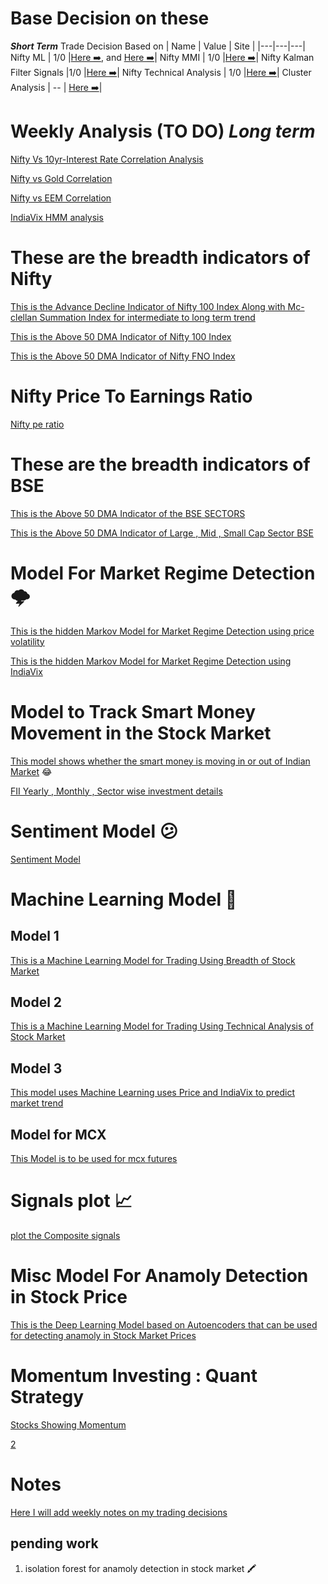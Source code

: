 # Base Decision on these

***Short Term*** Trade Decision Based on 
| Name  | Value   | Site |
|---|---|---|
Nifty ML | 1/0 |[Here ➡️](https://github.com/anirbanghoshsbi/.github.io/blob/master/machine_learning/Random_forest_Modular_Correct(Daily_New).ipynb), and [Here ➡️](https://github.com/anirbanghoshsbi/.github.io/blob/master/machine_learning/Stacking_classification_with_trend_following_class_labels(Working).ipynb)|
Nifty MMI | 1/0 |[Here ➡️](https://github.com/anirbanghoshsbi/.github.io/blob/master/MMI.ipynb)|
Nifty Kalman Filter Signals |1/0 |[Here ➡️](https://github.com/anirbanghoshsbi/.github.io/blob/master/kalman/Kalman_Filters_for_Nifty_ema.ipynb)|
Nifty Technical Analysis | 1/0 |[Here ➡️](https://github.com/anirbanghoshsbi/.github.io/blob/master/technical%20indicators/technical_indicators.ipynb)|
Cluster Analysis | -- | [Here ➡️](https://github.com/anirbanghoshsbi/.github.io/tree/master/unsupervised_learning)|

# Weekly Analysis (TO DO) ***Long term***

[Nifty Vs 10yr-Interest Rate Correlation Analysis](https://github.com/anirbanghoshsbi/.github.io/blob/master/correlation/folder/Correlation_IN10_interest.ipynb)

[Nifty vs Gold Correlation](https://github.com/anirbanghoshsbi/.github.io/blob/master/correlation/folder/Correlation_gold.ipynb)

[Nifty vs EEM Correlation](https://github.com/anirbanghoshsbi/.github.io/blob/master/correlation/folder/Nifty_Corr_EEM(etf).ipynb)

[IndiaVix HMM analysis](https://github.com/anirbanghoshsbi/.github.io/blob/master/Hidden_Markov_Model_on_indiavix.ipynb)

# These are the breadth indicators of Nifty

[This is the Advance Decline Indicator of Nifty 100 Index  Along with Mc-clellan Summation Index for intermediate to long term trend](https://github.com/anirbanghoshsbi/.github.io/blob/master/Advance_Decline_Nifty100B.ipynb)

[This is the Above 50 DMA Indicator of Nifty 100 Index ](https://github.com/anirbanghoshsbi/.github.io/blob/master/nifty100_Above_50EMA_B.ipynb)

[This is the Above 50 DMA Indicator of Nifty FNO Index ](https://github.com/anirbanghoshsbi/.github.io/blob/master/FNO_Above_50_DMA_B.ipynb)

#  Nifty Price To Earnings Ratio
[Nifty pe ratio](https://nifty-pe-ratio.com/)

# These are the breadth indicators of BSE


[This is the Above 50 DMA Indicator of the BSE SECTORS ](https://github.com/anirbanghoshsbi/.github.io/blob/master/BSE_Advance_Decline.ipynb)

[This is the Above 50 DMA Indicator of Large , Mid , Small Cap Sector BSE](https://github.com/anirbanghoshsbi/.github.io/blob/master/BSE_above_50DMA_large_mid_small_B.ipynb)

# Model For Market Regime Detection 🌩️

[This is the hidden Markov Model for Market Regime Detection using price volatility](https://github.com/anirbanghoshsbi/.github.io/blob/master/Hidden_Markov_Model.ipynb)

[This is the hidden Markov Model for Market Regime Detection using IndiaVix](https://github.com/anirbanghoshsbi/.github.io/blob/master/Hidden_Markov_Model_on_indiavix.ipynb)

# Model to Track Smart Money Movement in the Stock Market

[This model shows whether the  smart money is moving in or out of Indian Market](https://github.com/anirbanghoshsbi/.github.io/blob/master/GET_FII_Data.ipynb) :joy:

[FII Yearly , Monthly , Sector wise investment details](https://github.com/anirbanghoshsbi/.github.io/blob/master/FII_yearly_investment.ipynb)

# Sentiment Model 😕
[Sentiment Model](https://github.com/anirbanghoshsbi/.github.io/blob/master/MMI.ipynb)

# Machine Learning Model 🧠

## Model 1
[This is a Machine Learning Model for Trading Using Breadth of Stock Market](https://github.com/anirbanghoshsbi/.github.io/blob/master/machine_learning/Combined_Above_i%7BDMA%7D_RandomForest.ipynb)


## Model 2
[This is a Machine Learning Model for Trading Using Technical Analysis of Stock Market](https://github.com/anirbanghoshsbi/.github.io/blob/master/machine_learning/Random_forest_Modular_Correct(Daily_New).ipynb)


## Model 3
[This model uses Machine Learning uses Price and IndiaVix to predict market trend](https://github.com/anirbanghoshsbi/.github.io/blob/master/machine_learning/Random_forest_Modular_Daily_For_indiavix.ipynb)

## Model for MCX
[This Model is to be used for mcx futures](https://github.com/anirbanghoshsbi/.github.io/blob/master/machine_learning/Random_forest_Modular_Daily_For_MCX_Futures.ipynb)

# Signals plot 📈
[plot the Composite signals](https://github.com/anirbanghoshsbi/.github.io/blob/master/Signals_plot.ipynb)


# Misc Model For Anamoly Detection in Stock Price

[This is the Deep Learning Model based on Autoencoders that can be used for detecting anamoly in Stock Market Prices](https://github.com/anirbanghoshsbi/.github.io/blob/master/Stock_Price_anomaly_detection_Using_Stupid_Deep_Learning.ipynb)


# Momentum Investing : Quant Strategy
[Stocks Showing Momentum](https://github.com/anirbanghoshsbi/.github.io/blob/master/Momentum_Strategy.ipynb)

[2](https://github.com/anirbanghoshsbi/github.io-algorithmic-trading-python)
# Notes 

[Here I will add weekly notes on my trading decisions](https://github.com/anirbanghoshsbi/.github.io/blob/master/Notes/)



## pending work

1. isolation forest for anamoly detection in stock market 🖍️
